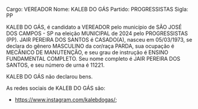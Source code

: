 Cargo: VEREADOR
Nome: KALEB DO GÁS
Partido: PROGRESSISTAS
Sigla: PP

KALEB DO GÁS, é candidato a VEREADOR pelo município de SÃO JOSÉ DOS CAMPOS - SP na eleição MUNICIPAL de 2024 pelo PROGRESSISTAS (PP).
JAIR PEREIRA DOS SANTOS é CASADO(A), nasceu em 05/03/1973, se declara do gênero MASCULINO da cor/raça PARDA, sua ocupação é MECÂNICO DE MANUTENÇÃO, e seu grau de instrução é ENSINO FUNDAMENTAL COMPLETO.
Seu nome completo é JAIR PEREIRA DOS SANTOS, e seu número de urna é 11221.

KALEB DO GÁS não declarou bens.


As redes sociais de KALEB DO GÁS são:
- https://www.instagram.com/kalebdogas/;